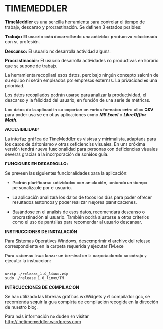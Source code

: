 # TIMEMEDDLER

**TimeMeddler** es una sencilla herramienta para controlar el tiempo de trabajo, descanso y procrastinación.
Se definen 3 estados posibles:

**Trabajo:** El usuario está desarrollando una actividad productiva relacionada con su profesión.

**Descanso:** El usuario no desarrolla actividad alguna.

**Procrastinación:** El usuario desarrolla actividades no productivas en horario que se supone de trabajo.

La herramienta recopilará esos datos, pero bajo ningún concepto saldrán de su equipo ni serán empleados por empresas externas. La privacidad es una prioridad.

Los datos recopilados podrán usarse para analizar la productividad, el descanso y la felicidad del usuario, en función de una serie de métricas.

Los datos de la aplicación se exportan en varios formatos entre ellos **CSV** para poder usarse en otras aplicaciones como ***MS Excel*** o ***LibreOffice Math***.

**ACCESIBILIDAD:**

La interfaz gráfica de TimeMeddler es vistosa y minimalista, adaptada para los casos de daltonismo y otras deficiencias visuales.
En una próxima versión tendrá nueva funcionalidad para personas con deficiencias visuales severas gracias a la incorporación de sonidos guía.

**FUNCIONES EN DESARROLLO:**

Se preveen las siguientes funcionalidades para la aplicación:

 - Podrán planificarse actividades con antelación, teniendo un tiempo personalizable por el usuario.
 
 - La aplicación analizará los datos de todos los días para poder ofrecer resultados históricos y
poder realizar mejores planificaciones.

 - Basándose en el analisis de esos datos, recomendará descanso o procrastinación al usuario.
También podrá ajustarse a otros criterios como el uso de pantallas para recomendar al
usuario descansar.

**INSTRUCCIONES DE INSTALACIÓN**

Para Sistemas Operativos Windows, descomprimir el archivo del release correspondiente en la carpeta requerida y ejecutar TM.exe

Para sistemas linux lanzar un terminal en la carpeta donde se extrajo y ejecutar la instruccion:

~~~

unzip ./release_1.0_linux.zip
sudo ./release_1.0_linux/TM

~~~

**INTROUCCIONES DE COMPILACION**

Se han utilizado las librerias gráficas wxWidgets y el compilador gcc, se recomienda seguir la guía completa de compilación recogida en la dirección de nuestro blog.

Para más información no duden en visitar http://thetimemeddler.wordpress.com
